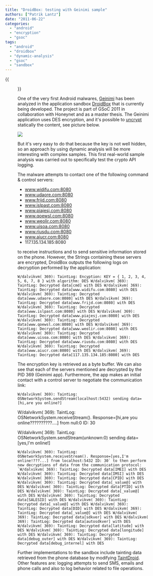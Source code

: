```yaml
---
title: "DroidBox: testing with Geinimi sample"
authors: ["Patrik Lantz"]
date: "2011-06-22"
categories: 
  - "android"
  - "encryption"
  - "gsoc"
tags: 
  - "android"
  - "droidbox"
  - "dynamic-analysis"
  - "gsoc"
  - "sandbox"
---
```

{{<figure src="images/banner.png" alt="Banner" width="50%">}}

One of the very first Android malwares, [Geinimi](http://www.symantec.com/security_response/writeup.jsp?docid=2011-010111-5403-99&tabid=2) has been analyzed in the application sandbox [DroidBox](https://www.honeynet.org/gsoc/slot5) that is currently being developed. The project is part of GSoC 2011 in collaboration with Honeynet and as a master thesis. The Geinimi application uses DES encryption, and it's possible to [uncrypt](http://code.google.com/p/androguard/source/browse/demos/geinimi_analysis.py) statically the content, see picture below.

![](images/drupal_image_693.png)

But it's very easy to do that because the key is not well hidden, so an approach by using dynamic analysis will be more interesting with complex samples. This first real-world sample analysis was carried out to specifically test the crypto API logging.

The malware attempts to contact one of the following command & control servers:

- www.widifu.com:8080
- www.udaore.com:8080
- www.frijd.com:8080
- www.islpast.com:8080
- www.piajesj.com:8080
- www.qoewsl.com:8080
- www.weolir.com:8080
- www.uisoa.com:8080
- www.riusdu.com:8080
- www.aiucr.com:8080
- 117.135.134.185:8080

to receive instructions and to send sensitive information stored on the phone. However, the Strings containing these servers are encrypted, DroidBox outputs the following logs on decryption performed by the application:

```
W/dalvikvm( 369): TaintLog: Encyption: KEY = { 1, 2, 3, 4, 5, 6, 7, 8 } with algorithm: DES W/dalvikvm( 369): TaintLog: Decrypted data[cmd] with DES W/dalvikvm( 369): TaintLog: Decrypted data[www.widifu.com:8080] with DES W/dalvikvm( 369): TaintLog: Decrypted data[www.udaore.com:8080] with DES W/dalvikvm( 369): TaintLog: Decrypted data[www.frijd.com:8080] with DES W/dalvikvm( 369): TaintLog: Decrypted data[www.islpast.com:8080] with DES W/dalvikvm( 369): TaintLog: Decrypted data[www.piajesj.com:8080] with DES W/dalvikvm( 369): TaintLog: Decrypted data[www.qoewsl.com:8080] with DES W/dalvikvm( 369): TaintLog: Decrypted data[www.weolir.com:8080] with DES W/dalvikvm( 369): TaintLog: Decrypted data[www.uisoa.com:8080] with DES W/dalvikvm( 369): TaintLog: Decrypted data[www.riusdu.com:8080] with DES W/dalvikvm( 369): TaintLog: Decrypted data[www.aiucr.com:8080] with DES W/dalvikvm( 369): TaintLog: Decrypted data[117.135.134.185:8080] with DES
```

The encryption key is retrieved as a byte buffer. We can also see that each of the servers mentioned are decrypted by the PID 369 (Geinimi app). Furthermore, the app makes an initial contact with a control server to negotiate the communication link:

`W/dalvikvm( 369): TaintLog: OSNetworkSystem.sendStream(localhost:5432) sending data=[hi,are you online?]`

W/dalvikvm( 369): TaintLog: OSNetworkSystem.receiveStream(). Response=\[hi,are you online??????????....\] from null:0 ID: 30

W/dalvikvm( 369): TaintLog: OSNetworkSystem.sendStream(unknown:0) sending data=\[yes,I'm online!\]

```
W/dalvikvm( 369): TaintLog: OSNetworkSystem.receiveStream(). Response=[yes,I'm online!???...] from localhost:5432 ID: 30` to then perform new decryptions of data from the communication protocol: `W/dalvikvm( 369): TaintLog: Decrypted data[IMEI] with DES W/dalvikvm( 369): TaintLog: Decrypted data[IMSI] with DES W/dalvikvm( 369): TaintLog: Decrypted data[CPID] with DES W/dalvikvm( 369): TaintLog: Decrypted data[_value@] with DES W/dalvikvm( 369): TaintLog: Decrypted data[PTID] with DES W/dalvikvm( 369): TaintLog: Decrypted data[_value@] with DES W/dalvikvm( 369): TaintLog: Decrypted data[SALESID] with DES W/dalvikvm( 369): TaintLog: Decrypted data[_value@] with DES W/dalvikvm( 369): TaintLog: Decrypted data[DID] with DES W/dalvikvm( 369): TaintLog: Decrypted data[_value@] with DES W/dalvikvm( 369): TaintLog: Decrypted data[sdkver] with DES W/dalvikvm( 369): TaintLog: Decrypted data[autosdkver] with DES W/dalvikvm( 369): TaintLog: Decrypted data[latitude] with DES W/dalvikvm( 369): TaintLog: Decrypted data[longitude] with DES W/dalvikvm( 369): TaintLog: Decrypted data[debug_outer] with DES W/dalvikvm( 369): TaintLog: Decrypted data[debug_internel] with DES
```
 
Further implementations to the sandbox include tainting data retrieved from the phone database by modifying [TaintDroid](http://appanalysis.org/tdroid10.pdf). Other features are: logging attempts to send SMS, emails and phone calls and also to log behavior related to file operations.
